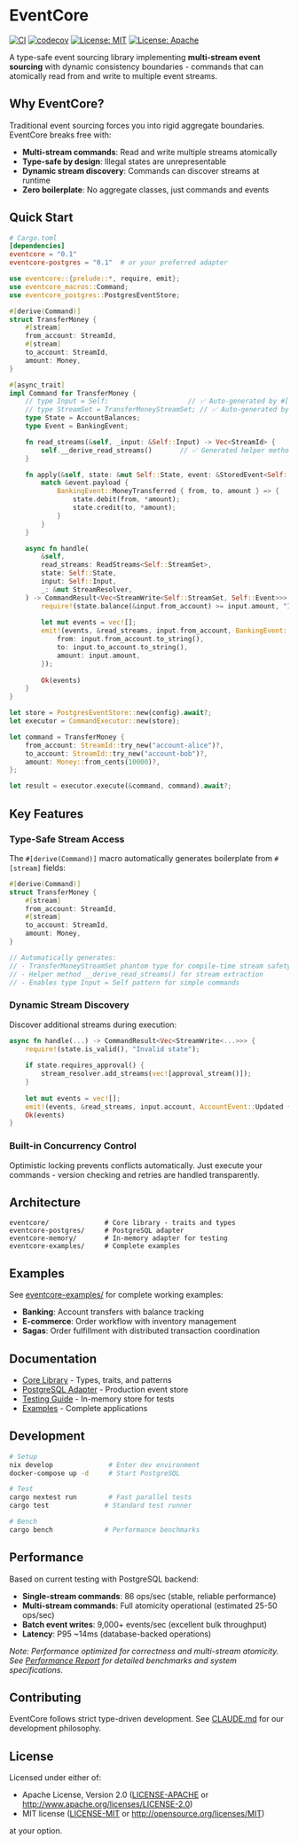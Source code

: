 # EventCore

[![CI](https://github.com/jwilger/eventcore/workflows/CI/badge.svg)](https://github.com/jwilger/eventcore/actions)
[![codecov](https://codecov.io/gh/jwilger/eventcore/branch/main/graph/badge.svg)](https://codecov.io/gh/jwilger/eventcore)
[![License: MIT](https://img.shields.io/badge/License-MIT-yellow.svg)](https://opensource.org/licenses/MIT)
[![License: Apache](https://img.shields.io/badge/License-Apache%202.0-blue.svg)](https://opensource.org/licenses/Apache-2.0)

A type-safe event sourcing library implementing **multi-stream event sourcing** with dynamic consistency boundaries - commands that can atomically read from and write to multiple event streams.

## Why EventCore?

Traditional event sourcing forces you into rigid aggregate boundaries. EventCore breaks free with:

- **Multi-stream commands**: Read and write multiple streams atomically
- **Type-safe by design**: Illegal states are unrepresentable
- **Dynamic stream discovery**: Commands can discover streams at runtime
- **Zero boilerplate**: No aggregate classes, just commands and events

## Quick Start

```toml
# Cargo.toml
[dependencies]
eventcore = "0.1"
eventcore-postgres = "0.1"  # or your preferred adapter
```

```rust
use eventcore::{prelude::*, require, emit};
use eventcore_macros::Command;
use eventcore_postgres::PostgresEventStore;

#[derive(Command)]
struct TransferMoney {
    #[stream]
    from_account: StreamId,
    #[stream]
    to_account: StreamId,
    amount: Money,
}

#[async_trait]
impl Command for TransferMoney {
    // type Input = Self;                    // ✅ Auto-generated by #[derive(Command)]
    // type StreamSet = TransferMoneyStreamSet; // ✅ Auto-generated by #[derive(Command)]
    type State = AccountBalances;
    type Event = BankingEvent;

    fn read_streams(&self, _input: &Self::Input) -> Vec<StreamId> {
        self.__derive_read_streams()       // ✅ Generated helper method
    }

    fn apply(&self, state: &mut Self::State, event: &StoredEvent<Self::Event>) {
        match &event.payload {
            BankingEvent::MoneyTransferred { from, to, amount } => {
                state.debit(from, *amount);
                state.credit(to, *amount);
            }
        }
    }

    async fn handle(
        &self,
        read_streams: ReadStreams<Self::StreamSet>,
        state: Self::State,
        input: Self::Input,
        _: &mut StreamResolver,
    ) -> CommandResult<Vec<StreamWrite<Self::StreamSet, Self::Event>>> {
        require!(state.balance(&input.from_account) >= input.amount, "Insufficient funds");
        
        let mut events = vec![];
        emit!(events, &read_streams, input.from_account, BankingEvent::MoneyTransferred {
            from: input.from_account.to_string(),
            to: input.to_account.to_string(),
            amount: input.amount,
        });
        
        Ok(events)
    }
}

let store = PostgresEventStore::new(config).await?;
let executor = CommandExecutor::new(store);

let command = TransferMoney {
    from_account: StreamId::try_new("account-alice")?,
    to_account: StreamId::try_new("account-bob")?,
    amount: Money::from_cents(10000)?,
};

let result = executor.execute(&command, command).await?;
```

## Key Features

### Type-Safe Stream Access
The `#[derive(Command)]` macro automatically generates boilerplate from `#[stream]` fields:

```rust
#[derive(Command)]
struct TransferMoney {
    #[stream]
    from_account: StreamId,
    #[stream]
    to_account: StreamId,
    amount: Money,
}

// Automatically generates:
// - TransferMoneyStreamSet phantom type for compile-time stream safety
// - Helper method __derive_read_streams() for stream extraction
// - Enables type Input = Self pattern for simple commands
```

### Dynamic Stream Discovery
Discover additional streams during execution:

```rust
async fn handle(...) -> CommandResult<Vec<StreamWrite<...>>> {
    require!(state.is_valid(), "Invalid state");
    
    if state.requires_approval() {
        stream_resolver.add_streams(vec![approval_stream()]);
    }
    
    let mut events = vec![];
    emit!(events, &read_streams, input.account, AccountEvent::Updated { ... });
    Ok(events)
}
```

### Built-in Concurrency Control

Optimistic locking prevents conflicts automatically. Just execute your commands - version checking and retries are handled transparently.

## Architecture

```
eventcore/              # Core library - traits and types
eventcore-postgres/     # PostgreSQL adapter  
eventcore-memory/       # In-memory adapter for testing
eventcore-examples/     # Complete examples
```

## Examples

See [eventcore-examples/](eventcore-examples/) for complete working examples:

- **Banking**: Account transfers with balance tracking
- **E-commerce**: Order workflow with inventory management
- **Sagas**: Order fulfillment with distributed transaction coordination

## Documentation

- [Core Library](eventcore/README.md) - Types, traits, and patterns
- [PostgreSQL Adapter](eventcore-postgres/README.md) - Production event store
- [Testing Guide](eventcore-memory/README.md) - In-memory store for tests
- [Examples](eventcore-examples/README.md) - Complete applications

## Development

```bash
# Setup
nix develop              # Enter dev environment
docker-compose up -d     # Start PostgreSQL

# Test
cargo nextest run        # Fast parallel tests
cargo test              # Standard test runner

# Bench
cargo bench             # Performance benchmarks
```

## Performance

Based on current testing with PostgreSQL backend:

- **Single-stream commands**: 86 ops/sec (stable, reliable performance)
- **Multi-stream commands**: Full atomicity operational (estimated 25-50 ops/sec)
- **Batch event writes**: 9,000+ events/sec (excellent bulk throughput)
- **Latency**: P95 ~14ms (database-backed operations)

*Note: Performance optimized for correctness and multi-stream atomicity. See [Performance Report](docs/performance-report.md) for detailed benchmarks and system specifications.*

## Contributing

EventCore follows strict type-driven development. See [CLAUDE.md](CLAUDE.md) for our development philosophy.

## License

Licensed under either of:

- Apache License, Version 2.0 ([LICENSE-APACHE](LICENSE-APACHE) or http://www.apache.org/licenses/LICENSE-2.0)
- MIT license ([LICENSE-MIT](LICENSE-MIT) or http://opensource.org/licenses/MIT)

at your option.